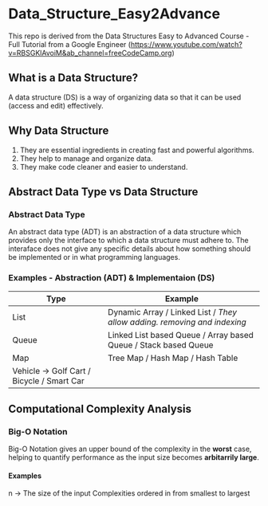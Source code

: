 # Data_Structure_Easy2Advance

This repo is derived from the Data Structures Easy to Advanced Course - Full Tutorial from a Google Engineer (https://www.youtube.com/watch?v=RBSGKlAvoiM&ab_channel=freeCodeCamp.org)

## What is a Data Structure?
A data structure (DS) is a way of organizing data so that it can be used (access and edit) effectively.

## Why Data Structure
1. They are essential ingredients in creating fast and powerful algorithms.
2. They help to manage and organize data.
3. They make code cleaner and easier to understand.

## Abstract Data Type vs Data Structure

### Abstract Data Type
An abstract data type (ADT) is an abstraction of a data structure which provides only the interface to which a data structure must adhere to.
The interaface does not give any specific details about how something should be implemented or in what programming languages.

### Examples - Abstraction (ADT) & Implementaion (DS)
| Type | Example|
| --- | --- |
| List |Dynamic Array / Linked List / *They allow adding. removing and indexing* |
| Queue | Linked List based Queue / Array based Queue / Stack based Queue |
| Map | Tree Map / Hash Map / Hash Table |
| Vehicle -> Golf Cart / Bicycle / Smart Car |

## Computational Complexity Analysis

### Big-O Notation
Big-O Notation gives an upper bound of the complexity in the **worst** case, helping to quantify performance as the input size becomes **arbitarrily large**.

#### Examples
n -> The size of the input
Complexities ordered in from smallest to largest
